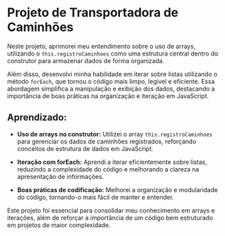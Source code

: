 # Projeto de Transportadora de Caminhões

Neste projeto, aprimorei meu entendimento sobre o uso de arrays, utilizando o `this.registroCaminhoes` como uma estrutura central dentro do construtor para armazenar dados de forma organizada. 

Além disso, desenvolvi minha habilidade em iterar sobre listas utilizando o método `forEach`, que tornou o código mais limpo, legível e eficiente. Essa abordagem simplifica a manipulação e exibição dos dados, destacando a importância de boas práticas na organização e iteração em JavaScript.

## Aprendizado:

- **Uso de arrays no construtor:** 
  Utilizei o array `this.registroCaminhoes` para gerenciar os dados de caminhões registrados, reforçando conceitos de estrutura de dados em JavaScript.

- **Iteração com forEach:** 
  Aprendi a iterar eficientemente sobre listas, reduzindo a complexidade do código e melhorando a clareza na apresentação de informações.

- **Boas práticas de codificação:**
  Melhorei a organização e modularidade do código, tornando-o mais fácil de manter e entender.

Este projeto foi essencial para consolidar meu conhecimento em arrays e iterações, além de reforçar a importância de um código bem estruturado em projetos de maior complexidade.
